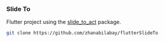### Slide To

Flutter project using the [slide_to_act](https://pub.dev/packages/slide_to_act) package.

```bash
git clone https://github.com/zhanabilabay/flutterSlideTo
